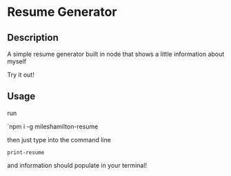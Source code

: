 # Resume Generator

## Description

A simple resume generator built in node that shows a little information about myself

Try it out!

## Usage

run

`npm i -g mileshamilton-resume

then just type into the command line

`print-resume`

and information should populate in your terminal!
